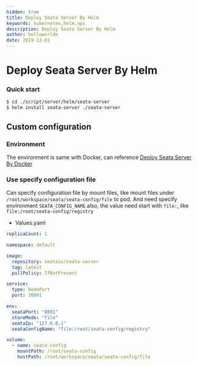 ```yaml
---
hidden: true
title: Deploy Seata Server By Helm
keywords: kubernetes,helm,ops
description: Deploy Seata Server By Helm
author: helloworlde
date: 2019-12-01
---
```


# Deploy Seata Server By Helm

### Quick start

```bash
$ cd ./script/server/helm/seata-server
$ helm install seata-server ./seata-server
```

## Custom configuration

### Environment

The environment is same with Docker, can reference [Deploy Seata Server By Docker](./deploy-by-docker.md)

### Use specify configuration file

Can specify configuration file by mount files, like mount files under `/root/workspace/seata/seata-config/file` to pod. And need specify environment `SEATA_CONFIG_NAME` also, the value need start with `file:`, like `file:/root/seata-config/registry`

- Values.yaml

```yaml
replicaCount: 1

namespace: default

image:
  repository: seataio/seata-server
  tag: latest
  pullPolicy: IfNotPresent

service:
  type: NodePort
  port: 30091

env:
  seataPort: "8091"
  storeMode: "file"
  seataIp: "127.0.0.1"
  seataConfigName: "file:/root/seata-config/registry"

volume:
  - name: seata-config
    mountPath: /root/seata-config
    hostPath: /root/workspace/seata/seata-config/file
```
